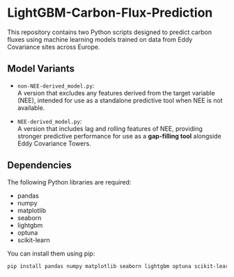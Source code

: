 # LightGBM-Carbon-Flux-Prediction

This repository contains two Python scripts designed to predict carbon fluxes using machine learning models trained on data from Eddy Covariance sites across Europe.

## Model Variants

- `non-NEE-derived_model.py`:  
  A version that excludes any features derived from the target variable (NEE), intended for use as a standalone predictive tool when NEE is not available.

- `NEE-derived_model.py`:  
  A version that includes lag and rolling features of NEE, providing stronger predictive performance for use as a **gap-filling tool** alongside Eddy Covariance Towers.

## Dependencies

The following Python libraries are required:

- pandas  
- numpy  
- matplotlib  
- seaborn  
- lightgbm  
- optuna  
- scikit-learn  

You can install them using pip:

```bash
pip install pandas numpy matplotlib seaborn lightgbm optuna scikit-learn
